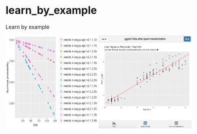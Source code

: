 # learn_by_example
Learn by example


<a href="https://kmezhoud.github.io/learn_by_example/survival_plot_sparklyr/survival_plot_sparklyr.html" target = "_blank">
<img src="images/surv_reg_MLlib_sparklyr.png" align="left" height="250" width="250" title="Survival plot with MLlib sparklyr - ovarian cancer">
</a>


<a href="https://kmezhoud.github.io/learn_by_example/survival_plot_sparklyr/shiny_ggplot_spark_transformation.html" target = "_blank">
<img src="images/shiny_plot_MLlib_sparklyr.png" align="left" height="250" width="250" title="Plot model after spark transformation and modeling">
</a>